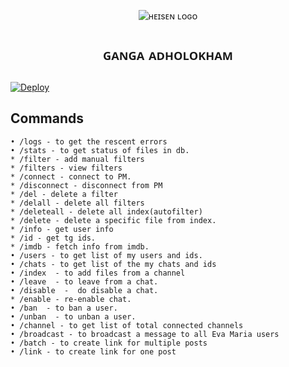 <p align="center">
  <img src="https://telegra.ph/file/a774e6d1169b0672a5db9.jpg" alt="ʜᴇɪsᴇɴ ʟᴏɢᴏ">
</p>
<h1 align="center">
  <b>ᴳᴬᴺᴳᴬ ᴬᴰᴴᴼᴸᴼᴷᴴᴬᴹ</b>
</h1>


[![Deploy](https://www.herokucdn.com/deploy/button.svg)](https://heroku.com/deploy?template=https://github.com/Abhyudak/UrvashiTheaters)

## Commands
```
• /logs - to get the rescent errors
• /stats - to get status of files in db.
* /filter - add manual filters
* /filters - view filters
* /connect - connect to PM.
* /disconnect - disconnect from PM
* /del - delete a filter
* /delall - delete all filters
* /deleteall - delete all index(autofilter)
* /delete - delete a specific file from index.
* /info - get user info
* /id - get tg ids.
* /imdb - fetch info from imdb.
• /users - to get list of my users and ids.
• /chats - to get list of the my chats and ids 
• /index  - to add files from a channel
• /leave  - to leave from a chat.
• /disable  -  do disable a chat.
* /enable - re-enable chat.
• /ban  - to ban a user.
• /unban  - to unban a user.
• /channel - to get list of total connected channels
• /broadcast - to broadcast a message to all Eva Maria users
• /batch - to create link for multiple posts
• /link - to create link for one post
```
